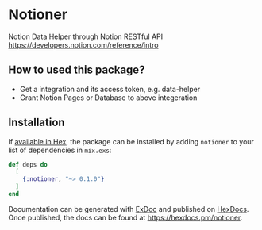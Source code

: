 # Notioner 

Notion Data Helper through Notion RESTful API https://developers.notion.com/reference/intro

## How to used this package?

- Get a integration and its access token, e.g. data-helper
- Grant Notion Pages or Database to above integeration

## Installation

If [available in Hex](https://hex.pm/docs/publish), the package can be installed
by adding `notioner` to your list of dependencies in `mix.exs`:

```elixir
def deps do
  [
    {:notioner, "~> 0.1.0"}
  ]
end
```

Documentation can be generated with [ExDoc](https://github.com/elixir-lang/ex_doc)
and published on [HexDocs](https://hexdocs.pm). Once published, the docs can
be found at <https://hexdocs.pm/notioner>.


